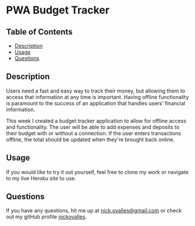 # PWA Budget Tracker

  ## Table of Contents
  
  * [Description](#description)
  * [Usage](#usage)
  * [Questions](#questions)

## Description

Users need a fast and easy way to track their money, but allowing them to access that information at any time is important. Having offline functionality is paramount to the success of an application that handles users’ financial information.

This week I created a budget tracker application to allow for offline access and functionality. The user will be able to add expenses and deposits to their budget with or without a connection. If the user enters transactions offline, the total should be updated when they're brought back online. 

## Usage
If you would like to try it out yourself, feel free to clone my work or navigate to my live Heroku site to use. 


## Questions
If you have any questions, hit me up at [nick.ovalles@gmail.com](mailto:nick.ovalles@gmail.com) or check out my gitHub profile [nickovalles](https://github.com/nickovalles).